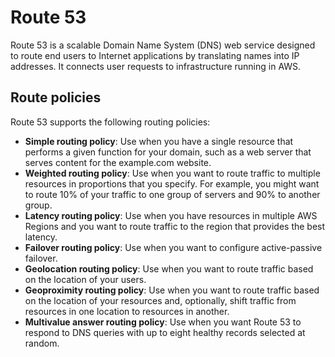 # Route 53

Route 53 is a scalable Domain Name System (DNS) web service designed to route end users to Internet applications by translating names into IP addresses. It connects user requests to infrastructure running in AWS.

## Route policies

Route 53 supports the following routing policies:

- **Simple routing policy**: Use when you have a single resource that performs a given function for your domain, such as a web server that serves content for the example.com website.
- **Weighted routing policy**: Use when you want to route traffic to multiple resources in proportions that you specify. For example, you might want to route 10% of your traffic to one group of servers and 90% to another group.
- **Latency routing policy**: Use when you have resources in multiple AWS Regions and you want to route traffic to the region that provides the best latency.
- **Failover routing policy**: Use when you want to configure active-passive failover.
- **Geolocation routing policy**: Use when you want to route traffic based on the location of your users.
- **Geoproximity routing policy**: Use when you want to route traffic based on the location of your resources and, optionally, shift traffic from resources in one location to resources in another.
- **Multivalue answer routing policy**: Use when you want Route 53 to respond to DNS queries with up to eight healthy records selected at random.

